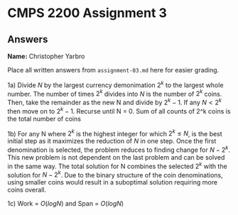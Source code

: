 # CMPS 2200 Assignment 3
## Answers

**Name:** Christopher Yarbro


Place all written answers from `assignment-03.md` here for easier grading.

1a) Divide $N$ by the largest currency demonimation $2^k$ to the largest whole number. The number of times $2^k$ divides into $N$ is the number of $2^k$ coins. Then, take the remainder as the new N and divide by $2^k-1$. If any $N < 2^k$ then move on to $2^k-1$. Recurse until N = 0. Sum of all counts of 2^k coins is the total number of coins


1b) For any N where $2^k$ is the highest integer for which $2^k≤N$, is the best initial step as it maximizes the reduction of $N$ in one step. Once the first denomination is selected, the problem reduces to finding change for $N−2^k$. This new problem is not dependent on the last problem and can be solved in the same way. The total solution for N combines the selected $2^k$ with the solution for $N−2^k$. Due to the binary structure of the coin denominations, using smaller coins would result in a suboptimal solution requiring more coins overall.

1c) Work = $O(log N)$ and Span = $O(log N)$


